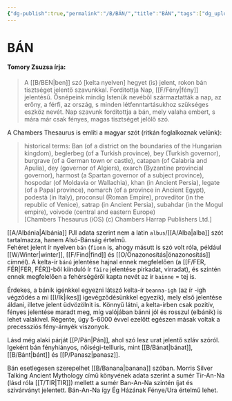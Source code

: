 ```yaml
---
{"dg-publish":true,"permalink":"/B/BÁN/","title":"BÁN","tags":["dg_uploaded"],"created":"2023-10-23T05:27","updated":"2023-10-23T05:27"}
---
```





# BÁN

#### Tomory Zsuzsa írja:

> A [[B/BEN\|ben]] szó \[kelta nyelven\] hegyet (is) jelent, rokon bán tisztséget jelentő szavunkkal. Fordítottja Nap, [[F/Fény\|fény]] jelentésű. Ősnépeink mindig Istenük nevéből származtatták a nap, az erőny, a férfi, az ország, s minden létfenntartásukhoz szükséges eszköz nevét. Nap szavunk fordítottja a bán, mely valaha embert, s mára már csak fényes, magas tisztséget jelölő szó.  

A Chambers Thesaurus is említi a magyar szót (ritkán foglalkoznak velünk):  
> historical terms: Ban (of a district on the boundaries of the Hungarian kingdom), beglerbeg (of a Turkish province), bey (Turkish governor), burgrave (of a German town or castle), catapan (of Calabria and Apulia), dey (governor of Algiers), exarch (Byzantine provincial governor), harmost (a Spartan governor of a subject province), hospodar (of Moldavia or Wallachia), khan (in Ancient Persia), legate (of a Papal province), nomarch (of a province in Ancient Egypt), podestà (in Italy), proconsul (Roman Empire), proveditor (in the republic of Venice), satrap (in Ancient Persia), subahdar (in the Mogul empire), voivode (central and eastern Europe)  
> \[Chambers Thesaurus (iOS) (c) Chambers Harrap Publishers Ltd.\]  

[[A/Albánia\|Albánia]] PJI adata szerint nem a latin `albus`/[[A/Alba\|alba]] szót tartalmazza, hanem Alsó-Bánság értelmű.  
Fehéret jelent ír nyelven `bán` (`fionn` is, ahogy másutt is szó volt róla, például [[W/Winter\|winter]], [[F/Find\|find]] és [[O/Önazonosítás\|önazonosítás]] címnél). A kelta-ír `bánú` jelentése hajnal ennek megfelelően (a [[F/FER, FÉR\|FER, FÉR]]-ből kiinduló ír `fàire` jelentése pirkadat, virradat), és szintén ennek megfelelően a fehérségéről kapta nevét az ír `bainne` = tej is.  

Érdekes, a bánik igénkkel egyezni látszó kelta-ír `beanna-igh` (az ír -igh végződés a mi [[I/Ik\|ikes]] igevégződésünkkel egyezik), mely első jelentése áldani, illetve jelent üdvözölnit is. Könnyű látni, a kelta-írben csak pozitív, fényes jelentése maradt meg, míg valójában bánni jól és rosszul (elbánik) is lehet valakivel. Régente, úgy 5-6000 évvel ezelőtt egészen másak voltak a precessziós fény-árnyék viszonyok.  

Lásd még alaki párját [[P/Pán\|Pán]], ahol szó lesz urat jelentő szláv szóról.  
Igeként bán fényhiányos, nőiségi-tellluris, mint [[B/Bánat\|bánat]], [[B/Bánt\|bánt]] és [[P/Panasz\|panasz]].  

Bán esetlegesen szerepelhet [[B/Banana\|banana]] szóban. Morris Silver Talking Ancient Mythology című könyvének adata szerint a sumér Tir-An-Na (lásd róla [[T/TIR\|TIR]]) mellett a sumér Ban-An-Na szintén íjat és szivárványt jelentett. Bán-An-Na így Ég Házának Fénye/Ura értelmű lehet.  